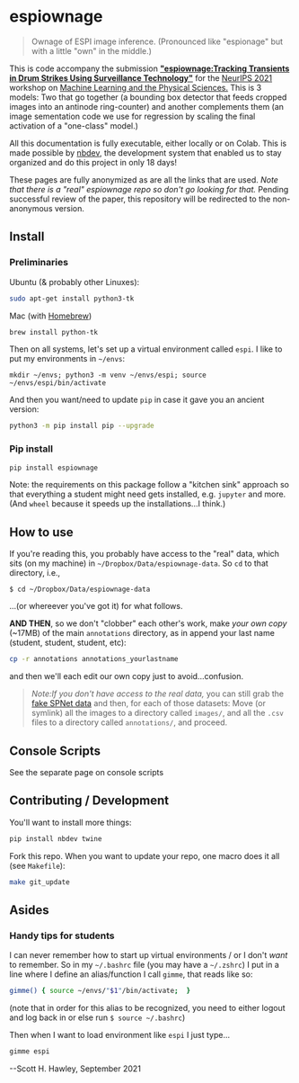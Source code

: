 # espiownage



> Ownage of ESPI image inference. (Pronounced like "espionage" but with a little "own" in the middle.) 

This is code accompany the submission [**"espiownage:Tracking Transients in Drum Strikes Using Surveillance Technology"**](https://www.dropbox.com/s/30nqyl0srekmu0s/steelpan_neurips_2021.pdf?dl=0) for the [NeurIPS 2021](https://nips.cc/Conferences/2021/) workshop on [Machine Learning and the Physical Sciences.](https://ml4physicalsciences.github.io/2021/) 
This is 3 models:  Two that go together (a bounding box detector that feeds cropped images into an antinode ring-counter) and another complements them (an image sementation code we use for regression by scaling the final activation of a "one-class" model.)

All this documentation is fully executable, either locally or on Colab. This is made possible by [nbdev](nbdev.fast.ai), the development system that enabled us to stay organized and do this project in only 18 days! 

These pages are fully anonymized as are all the links that are used.  *Note that there is a "real" espiownage repo so don't go looking for that.*  Pending successful review of the paper, this repository will be redirected to the non-anonymous version.

## Install

### Preliminaries

Ubuntu (& probably other Linuxes):
```bash
sudo apt-get install python3-tk
```

Mac (with [Homebrew](https://brew.sh/))
```bash
brew install python-tk
```

Then on all systems, let's set up a virtual environment called `espi`. 
I like to put my environments in `~/envs`:

```
mkdir ~/envs; python3 -m venv ~/envs/espi; source ~/envs/espi/bin/activate
```
And then you want/need to update `pip` in case it gave you an ancient version:

```bash
python3 -m pip install pip --upgrade
```

### Pip install

```bash
pip install espiownage
```
Note: the requirements on this package follow a "kitchen sink" approach so that everything a student might need gets installed, e.g. `jupyter` and more. (And `wheel` because it speeds up the installations...I think.)

## How to use

If you're reading this, you probably have access to the "real" data, which sits (on my machine) in `~/Dropbox/Data/espiownage-data`.  So `cd` to that directory, i.e.,
```
$ cd ~/Dropbox/Data/espiownage-data
```
...(or whereever you've got it) for what follows. 

**AND THEN**, so we don't "clobber" each other's work, make *your own copy* (~17MB) of the main `annotations` directory, as in append your last name (student, student, student, etc):

```bash
cp -r annotations annotations_yourlastname
```
and then we'll each edit our own copy just to avoid...confusion. 
> *Note:If you don't have access to the real data,* you can still grab the [fake SPNet data](https://zenodo.org/record/4445434) and then, for each of those datasets: Move (or symlink) all the images to a directory called `images/`, and all the `.csv` files to a directory called `annotations/`, and proceed.

## Console Scripts
See the separate page on console scripts

## Contributing / Development 

You'll want to install more things:

```bash
pip install nbdev twine 
```

Fork this repo.  When you want to update your repo, one macro does it all (see `Makefile`):
```bash
make git_update
```

## Asides

### Handy tips for students
I can never remember how to start up virtual environments / or I don't *want* to remember. So in my `~/.bashrc` file (you may have a `~/.zshrc`) I put in a line where I define an alias/function I call `gimme`, that reads like so:
```bash
gimme() { source ~/envs/"$1"/bin/activate;  }
```
(note that in order for this alias to be recognized, you need to either logout and log back in or else run `$ source ~/.bashrc`)

Then when I want to load environment like `espi` I just type...
```bash
gimme espi
```


--Scott H. Hawley, September 2021
